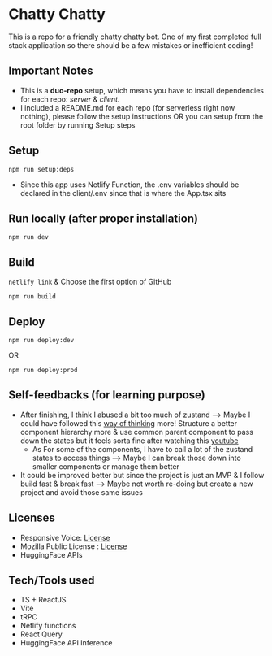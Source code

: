# Chatty Chatty

This is a repo for a friendly chatty chatty bot. One of my first completed full stack application so there should be a few mistakes or inefficient coding!

## Important Notes

* This is a **duo-repo** setup, which means you have to install dependencies for each repo: *server* & *client.*
* I included a README.md for each repo (for serverless right now nothing), please follow the setup instructions OR you can setup from the root folder by running Setup steps

## Setup

`npm run setup:deps`

- Since this app uses Netlify Function, the .env variables should be declared in the client/.env since that is where the App.tsx sits

## Run locally (after proper installation)

`npm run dev`

## Build

`netlify link` & Choose the first option of GitHub

`npm run build`

## Deploy

`npm run deploy:dev`

OR

`npm run deploy:prod`

## Self-feedbacks (for learning purpose)

- After finishing, I think I abused a bit too much of zustand --> Maybe I could have followed this [way of thinking](https://react.dev/learn/thinking-in-react#step-4-identify-where-your-state-should-live) more! Structure a better component hierarchy more & use common parent component to pass down the states but it feels sorta fine after watching this [youtube](https://www.youtube.com/watch?v=P95DuIBwnqw&t=34s&ab_channel=JackHerrington)
  - As For some of the components, I have to call a lot of the zustand states to access things --> Maybe I can break those down into smaller components or manage them better
- It could be improved better but since the project is just an MVP & I follow build fast & break fast --> Maybe not worth re-doing but create a new project and avoid those same issues

## Licenses

* Responsive Voice: [License](https://responsivevoice.org/license/)
* Mozilla Public License : [License](https://www.mozilla.org/en-US/MPL/)
* HuggingFace APIs

## Tech/Tools used

* TS + ReactJS
* Vite
* tRPC
* Netlify functions
* React Query
* HuggingFace API Inference
